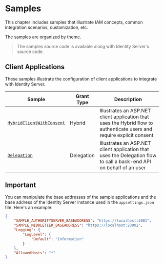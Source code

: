 # Samples

This chapter includes samples that illustrate IAM concepts, common integration scenarios, customization, etc.

The samples are organized by theme.

> The samples source code is available along with Identity Server's source code.

## Client Applications

These samples illustrate the configuration of client applications to integrate with Identity Server.

| Sample | Grant Type | Description |
| - | - | - |
| [`HybridClientWithConsent`](hybrid-client-with-consent.md) | Hybrid | Illustrates an ASP.NET client application that uses the Hybrid flow to authenticate users and require explicit consent |
| [`Delegation`](delegation-grant.md) | Delegation | Illustrates an ASP.NET client application that uses the Delegation flow to call a back-end API on behalf of an user |

## Important

You can manipulate the base addresses of the sample applications and the base address of the Identity Server instance used in the `appsettings.json` file. Here's an example:

```json
{
    "SAMPLE_AUTHORITYSERVER_BASEADDRESS": "https://localhost:5001",
    "SAMPLE_MIDDLETIER_BASEADDRESS": "https://localhost:20002",
    "Logging": {
        "LogLevel": {
            "Default": "Information"
        }
    },
    "AllowedHosts": "*"
}
```